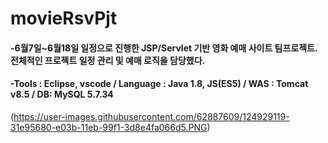 # movieRsvPjt

#### -6월7일~6월18일 일정으로 진행한 JSP/Servlet 기반 영화 예매 사이트 팀프로젝트. 전체적인 프로젝트 일정 관리 및 예매 로직을 담당했다.
#### -Tools : Eclipse, vscode / Language : Java 1.8, JS(ES5) / WAS : Tomcat v8.5 / DB: MySQL 5.7.34

(https://user-images.githubusercontent.com/62887609/124929119-31e95680-e03b-11eb-99f1-3d8e4fa066d5.PNG)

